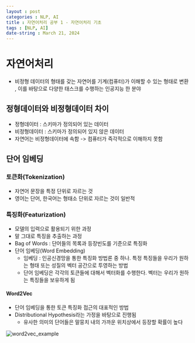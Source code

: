 ```yaml
---
layout : post
categories : NLP, AI
title : 자연어처리 공부 1 - 자연어처리 기초
tags : [NLP, AI]
date-string : March 21, 2024
---
```


# 자연어처리

- 비정형 데이터의 형태를 갖는 자연어를 기계(컴퓨터)가 이해할 수 있는 형태로 변환 , 이를 바탕으로 다양한 태스크를 수행하는 인공지능 한 분야

## 정형데이터와 비정형데이터 차이
- 정형데이터 : 스키마가 정의되어 있는 데이터
- 비정형데이터 : 스키마가 정의되어 있지 않은 데이터
- 자연어는 비정형데이터에 속함 -> 컴퓨터가 즉각적으로 이해하지 못함

## 단어 임베딩

### 토큰화(Tokenization)
- 자연어 문장을 특정 단위로 자르는 것
- 영어는 단어, 한국어는 형태소 단위로 자르는 것이 일반적

### 특징화(Featurization)
- 모델의 입력으로 활용되기 위한 과정
- 말 그대로 특징을 추출하는 과정
- Bag of Words : 단어들의 목록과 등장빈도를 기준으로 특징화
- 단어 임베딩(Word Embedding)
  - 임베딩 : 인공신경망을 통한 특징화 방법론 중 하나. 특정 특징들을 우리가 원하는 형태 또는 성질의 벡터 공간으로 투영하는 방법
  - 단어 임베딩은 각각의 토큰들에 대해서 벡터화를 수행한다. 벡터는 우리가 원하는 특징들을 보유하게 됨

#### Word2Vec
- 단어 임베딩을 통한 토큰 특징화 접근의 대표적인 방법
- Distributional Hypothesis라는 가정을 바탕으로 진행됨
  - 유사한 의미의 단어들은 말뭉치 내의 가까운 위치상에서 등장할 확률이 높다

![word2vec_example](https://github.com/jayiuk/jayiuk.github.io/issues/6#issue-2212382205)



